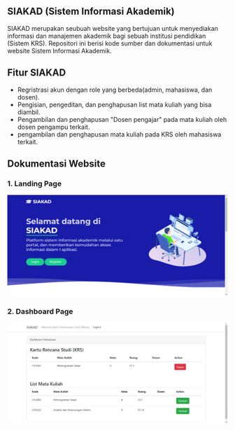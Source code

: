 ## SIAKAD (Sistem Informasi Akademik)

SIAKAD merupakan seubuah website yang bertujuan untuk menyediakan informasi dan manajemen akademik bagi sebuah institusi pendidikan (Sistem KRS). Repositori ini berisi kode sumber dan dokumentasi untuk website Sistem Informasi Akademik. 

## Fitur SIAKAD
- Regristrasi akun dengan role yang berbeda(admin, mahasiswa, dan dosen).
- Pengisian, pengeditan, dan penghapusan list mata kuliah yang bisa diambil.
- Pengambilan dan penghapusan "Dosen pengajar" pada mata kuliah oleh dosen pengampu terkait.
- pengambilan dan penghapusan mata kuliah pada KRS oleh mahasiswa terkait.

## Dokumentasi Website
### 1. Landing Page
![ss0.jpg](./public/landingPage/img/ss0.png)
### 2. Dashboard Page
![ss1.jpg](./public/landingPage/img/ss1.png)